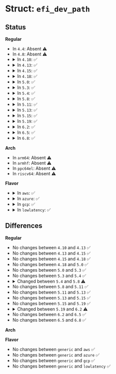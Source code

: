 # Struct: <code>efi_dev_path</code>

## Status
<b>Regular</b>
<ul>
<li>
In <code>4.4</code>: Absent ⚠️
</li>
<li>
In <code>4.8</code>: Absent ⚠️
</li>
<li>
<details>
<summary>In <code>4.10</code>: ✅</summary>

```c
struct efi_dev_path {
    u8 type;
    u8 sub_type;
    u16 length;
    struct (anon) acpi;
    struct (anon) pci;
};
```
</details>
</li>
<li>
<details>
<summary>In <code>4.13</code>: ✅</summary>

```c
struct efi_dev_path {
    u8 type;
    u8 sub_type;
    u16 length;
    struct (anon) acpi;
    struct (anon) pci;
};
```
</details>
</li>
<li>
<details>
<summary>In <code>4.15</code>: ✅</summary>

```c
struct efi_dev_path {
    u8 type;
    u8 sub_type;
    u16 length;
    struct (anon) acpi;
    struct (anon) pci;
};
```
</details>
</li>
<li>
<details>
<summary>In <code>4.18</code>: ✅</summary>

```c
struct efi_dev_path {
    u8 type;
    u8 sub_type;
    u16 length;
    struct (anon) acpi;
    struct (anon) pci;
};
```
</details>
</li>
<li>
<details>
<summary>In <code>5.0</code>: ✅</summary>

```c
struct efi_dev_path {
    u8 type;
    u8 sub_type;
    u16 length;
    struct (anon) acpi;
    struct (anon) pci;
};
```
</details>
</li>
<li>
<details>
<summary>In <code>5.3</code>: ✅</summary>

```c
struct efi_dev_path {
    u8 type;
    u8 sub_type;
    u16 length;
    struct (anon) acpi;
    struct (anon) pci;
};
```
</details>
</li>
<li>
<details>
<summary>In <code>5.4</code>: ✅</summary>

```c
struct efi_dev_path {
    u8 type;
    u8 sub_type;
    u16 length;
    struct (anon) acpi;
    struct (anon) pci;
};
```
</details>
</li>
<li>
<details>
<summary>In <code>5.8</code>: ✅</summary>

```c
struct efi_dev_path {
    struct efi_generic_dev_path header;
    struct efi_acpi_dev_path acpi;
    struct efi_pci_dev_path pci;
    struct efi_vendor_dev_path vendor;
};
```
</details>
</li>
<li>
<details>
<summary>In <code>5.11</code>: ✅</summary>

```c
struct efi_dev_path {
    struct efi_generic_dev_path header;
    struct efi_acpi_dev_path acpi;
    struct efi_pci_dev_path pci;
    struct efi_vendor_dev_path vendor;
};
```
</details>
</li>
<li>
<details>
<summary>In <code>5.13</code>: ✅</summary>

```c
struct efi_dev_path {
    struct efi_generic_dev_path header;
    struct efi_acpi_dev_path acpi;
    struct efi_pci_dev_path pci;
    struct efi_vendor_dev_path vendor;
};
```
</details>
</li>
<li>
<details>
<summary>In <code>5.15</code>: ✅</summary>

```c
struct efi_dev_path {
    struct efi_generic_dev_path header;
    struct efi_acpi_dev_path acpi;
    struct efi_pci_dev_path pci;
    struct efi_vendor_dev_path vendor;
};
```
</details>
</li>
<li>
<details>
<summary>In <code>5.19</code>: ✅</summary>

```c
struct efi_dev_path {
    struct efi_generic_dev_path header;
    struct efi_acpi_dev_path acpi;
    struct efi_pci_dev_path pci;
    struct efi_vendor_dev_path vendor;
};
```
</details>
</li>
<li>
<details>
<summary>In <code>6.2</code>: ✅</summary>

```c
struct efi_dev_path {
    struct efi_generic_dev_path header;
    struct efi_acpi_dev_path acpi;
    struct efi_pci_dev_path pci;
    struct efi_vendor_dev_path vendor;
    struct efi_rel_offset_dev_path rel_offset;
};
```
</details>
</li>
<li>
<details>
<summary>In <code>6.5</code>: ✅</summary>

```c
struct efi_dev_path {
    struct efi_generic_dev_path header;
    struct efi_acpi_dev_path acpi;
    struct efi_pci_dev_path pci;
    struct efi_vendor_dev_path vendor;
    struct efi_rel_offset_dev_path rel_offset;
};
```
</details>
</li>
<li>
<details>
<summary>In <code>6.8</code>: ✅</summary>

```c
struct efi_dev_path {
    struct efi_generic_dev_path header;
    struct efi_acpi_dev_path acpi;
    struct efi_pci_dev_path pci;
    struct efi_vendor_dev_path vendor;
    struct efi_rel_offset_dev_path rel_offset;
};
```
</details>
</li>
</ul>
<b>Arch</b>
<ul>
<li>
In <code>arm64</code>: Absent ⚠️
</li>
<li>
In <code>armhf</code>: Absent ⚠️
</li>
<li>
In <code>ppc64el</code>: Absent ⚠️
</li>
<li>
In <code>riscv64</code>: Absent ⚠️
</li>
</ul>
<b>Flavor</b>
<ul>
<li>
<details>
<summary>In <code>aws</code>: ✅</summary>

```c
struct efi_dev_path {
    u8 type;
    u8 sub_type;
    u16 length;
    struct (anon) acpi;
    struct (anon) pci;
};
```
</details>
</li>
<li>
<details>
<summary>In <code>azure</code>: ✅</summary>

```c
struct efi_dev_path {
    u8 type;
    u8 sub_type;
    u16 length;
    struct (anon) acpi;
    struct (anon) pci;
};
```
</details>
</li>
<li>
<details>
<summary>In <code>gcp</code>: ✅</summary>

```c
struct efi_dev_path {
    u8 type;
    u8 sub_type;
    u16 length;
    struct (anon) acpi;
    struct (anon) pci;
};
```
</details>
</li>
<li>
<details>
<summary>In <code>lowlatency</code>: ✅</summary>

```c
struct efi_dev_path {
    u8 type;
    u8 sub_type;
    u16 length;
    struct (anon) acpi;
    struct (anon) pci;
};
```
</details>
</li>
</ul>

## Differences
<b>Regular</b>
<ul>
<li>
No changes between <code>4.10</code> and <code>4.13</code> ✅
</li>
<li>
No changes between <code>4.13</code> and <code>4.15</code> ✅
</li>
<li>
No changes between <code>4.15</code> and <code>4.18</code> ✅
</li>
<li>
No changes between <code>4.18</code> and <code>5.0</code> ✅
</li>
<li>
No changes between <code>5.0</code> and <code>5.3</code> ✅
</li>
<li>
No changes between <code>5.3</code> and <code>5.4</code> ✅
</li>
<li>
<details>
<summary>Changed between <code>5.4</code> and <code>5.8</code> ⚠️</summary>
<ul>
<li>
<b>Field added. </b>
<code>struct efi_generic_dev_path header</code>
</li>
<li>
<b>Field added. </b>
<code>struct efi_vendor_dev_path vendor</code>
</li>
<li>
<b>Field removed. </b>
<code>u8 type</code>
</li>
<li>
<b>Field removed. </b>
<code>u8 sub_type</code>
</li>
<li>
<b>Field removed. </b>
<code>u16 length</code>
</li>
<li>
<b>Field type changed. </b>
<code>struct (anon) acpi</code> ➡️ <code>struct efi_acpi_dev_path acpi</code>
</li>
<li>
<b>Field type changed. </b>
<code>struct (anon) pci</code> ➡️ <code>struct efi_pci_dev_path pci</code>
</li>
</ul>
</details>
</li>
<li>
No changes between <code>5.8</code> and <code>5.11</code> ✅
</li>
<li>
No changes between <code>5.11</code> and <code>5.13</code> ✅
</li>
<li>
No changes between <code>5.13</code> and <code>5.15</code> ✅
</li>
<li>
No changes between <code>5.15</code> and <code>5.19</code> ✅
</li>
<li>
<details>
<summary>Changed between <code>5.19</code> and <code>6.2</code> ⚠️</summary>
<ul>
<li>
<b>Field added. </b>
<code>struct efi_rel_offset_dev_path rel_offset</code>
</li>
</ul>
</details>
</li>
<li>
No changes between <code>6.2</code> and <code>6.5</code> ✅
</li>
<li>
No changes between <code>6.5</code> and <code>6.8</code> ✅
</li>
</ul>
<b>Arch</b>
<ul>
</ul>
<b>Flavor</b>
<ul>
<li>
No changes between <code>generic</code> and <code>aws</code> ✅
</li>
<li>
No changes between <code>generic</code> and <code>azure</code> ✅
</li>
<li>
No changes between <code>generic</code> and <code>gcp</code> ✅
</li>
<li>
No changes between <code>generic</code> and <code>lowlatency</code> ✅
</li>
</ul>
